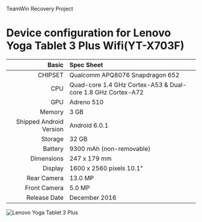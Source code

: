 TeamWin Recovery Project

Device configuration for Lenovo Yoga Tablet 3 Plus Wifi(YT-X703F)
=====================================

Basic   | Spec Sheet
-------:|:-------------------------
CHIPSET | Qualcomm APQ8076 Snapdragon 652
CPU     | Quad-core 1.4 GHz Cortex-A53 & Dual-core 1.8 GHz Cortex-A72
GPU     | Adreno 510
Memory  | 3 GB
Shipped Android Version | Android 6.0.1 
Storage | 32 GB
Battery | 9300 mAh (non-removable)
Dimensions | 247 x 179 mm
Display | 1600 x 2560 pixels 10.1"
Rear Camera  | 13.0 MP
Front Camera | 5.0 MP
Release Date | December 2016

![Lenovo Yoga Tablet 3 Plus](http://cdn2.gsmarena.com/vv/pics/lenovo/lenovo-yoga-tab3-plus.jpg "Lenovo Tablet 3 Plus")
